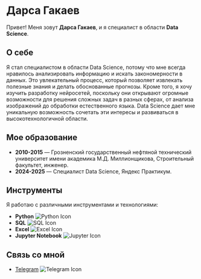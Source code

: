 # Дарса Гакаев

Привет! Меня зовут **Дарса Гакаев**, и я специалист в области **Data Science**. 

## О себе
Я стал специалистом в области Data Science, потому что мне всегда нравилось анализировать информацию и искать закономерности в данных. Это увлекательный процесс, который позволяет извлекать полезные знания и делать обоснованные прогнозы. Кроме того, я хочу изучить разработку нейросетей, поскольку они открывают огромные возможности для решения сложных задач в разных сферах, от анализа изображений до обработки естественного языка. Data Science дает мне уникальную возможность сочетать эти интересы и развиваться в высокотехнологичной области.

## Мое образование
- **2010-2015** — Грозненский государственный нефтяной технический университет имени академика М.Д. Миллионщикова, Строительный факультет, инженер.
- **2024-2025** — Специалист Data Science, Яндекс Практикум.

## Инструменты
Я работаю с различными инструментами и технологиями:

- **Python** ![Python Icon](https://upload.wikimedia.org/wikipedia/commons/c/c3/Python-logo-notext.svg)
- **SQL** ![SQL Icon](https://upload.wikimedia.org/wikipedia/commons/d/d4/SQL_Logo.svg)
- **Excel** ![Excel Icon](https://upload.wikimedia.org/wikipedia/commons/a/a9/Microsoft_Excel_2013_logo.svg)
- **Jupyter Notebook** ![Jupyter Icon](https://upload.wikimedia.org/wikipedia/commons/3/38/Jupyter_logo.svg)

## Связь со мной
- [Telegram](https://t.me/sherlock_holmes_123) ![Telegram Icon](https://upload.wikimedia.org/wikipedia/commons/6/60/Telegram_logo_2019.svg)  
